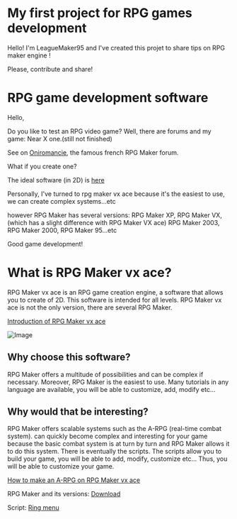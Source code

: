 # My first project for RPG games development 

Hello! I'm LeagueMaker95 and I've created this projet to share tips on RPG maker engine !

Please, contribute and share!

# RPG game development software


Hello,

Do you like to test an RPG video game? Well, there are forums and my game: Near X one.(still not finished)

See on [Oniromancie](http://www.rpg-maker.fr/jeux.html), the famous french RPG Maker forum. 

What if you create one?

The ideal software (in 2D) is [here](https://www.rpgmakerweb.com/languages/fr)

Personally, I've turned to rpg maker vx ace because it's the easiest to use, we can create complex systems...etc

however RPG Maker has several versions: RPG Maker XP, RPG Maker VX, (which has a slight difference with RPG Maker VX ace) RPG Maker 2003, RPG Maker 2000, RPG Maker 95...etc

Good game development!




#  What is RPG Maker vx ace?

RPG Maker vx ace is an RPG game creation engine, a software that allows you to create
of 2D. This software is intended for all levels.
RPG Maker vx ace is not the only version, there are several RPG Maker.

[Introduction of RPG Maker vx ace](https://www.youtube.com/watch?v=wWqzYdpIG98)

![Image](https://dat5n5oxdq-flywheel.netdna-ssl.com/wp-content/uploads/2014/04/RTPs.png)


## Why choose this software?

RPG Maker offers a multitude of possibilities and can be complex if necessary.
Moreover, RPG Maker is the easiest to use.
Many tutorials in any language are available,
you will be able to customize, add, modify etc...

## Why would that be interesting?

RPG Maker offers scalable systems such as the A-RPG (real-time combat system).
can quickly become complex and interesting for your game because the basic combat system
is at turn by turn and RPG Maker allows it to do this system. There is eventually
the scripts. The scripts allow you to build your game, you will be able to add, modify, customize etc...
Thus, you will be able to customize your game.

[How to make an A-RPG on RPG Maker vx ace](https://www.youtube.com/watch?v=f5mqYexCfss)

RPG Maker and its versions: [Download](https://www.rpgmakerweb.com/download/additional/run-time-packages)               

Script: [Ring menu](https://www.rpgmakervx-fr.com/t13778-ring-menu?highlight=Ring+Menu)
